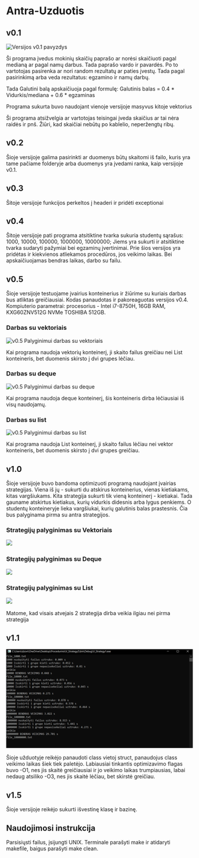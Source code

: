 # Antra-Uzduotis

## v0.1

![Versijos v0.1 pavyzdys](2uzd.png)

Ši programa įvedus mokinių skaičių paprašo ar norėsi skaičiuoti pagal medianą ar pagal namų darbus. Tada paprašo vardo ir pavardės. Po to vartotojas pasirenka ar nori random rezultatų ar paties įvestų. Tada pagal pasirinkimą arba veda rezultatus: egzamino ir namų darbų. 

Tada Galutini balą apskaičiuoja pagal formulę: Galutinis balas = 0.4 * Vidurkis/mediana + 0.6 * egzaminas

Programa sukurta buvo naudojant vienoje versijoje masyvus kitoje vektorius

Ši programa atsižvelgia ar vartotojas teisingai įveda skaičius ar tai nėra raidės ir pnš. Žiūri, kad skaičiai nebūtų po kablelio, neperžengtų ribų. 

## v0.2 

Šioje versijoje galima pasirinkti ar duomenys būtų skaitomi iš failo, kuris yra tame pačiame folderyje arba duomenys yra įvedami ranka, kaip versijoje v0.1.

## v0.3

Šitoje versijoje funkcijos perkeltos į headeri ir pridėti exceptionai

## v0.4

Šitoje versijoje pati programa atsitiktine tvarka sukuria studentų sąrašus: 1000, 10000, 100000, 1000000, 10000000; Jiems yra sukurti ir atsitiktine tvarka sudaryti pažymiai bei egzaminų įvertinimai. Prie šios versijos yra pridėtas ir kiekvienos atliekamos procedūros, jos veikimo laikas. Bei apskaičiuojamas bendras laikas, darbo su failu.

## v0.5

Šioje versijoje testuojame įvairius konteinerius ir žiūrime su kuriais darbas bus atliktas greičiausiai. Kodas panaudotas ir pakoreaguotas versijos v0.4. Kompiuterio parametrai: procesorius - Intel i7-8750H, 16GB RAM, KXG60ZNV512G NVMe TOSHIBA 512GB.

### Darbas su vektoriais
![v0.5 Palyginimui darbas su vektoriais](vektoriai.png)

Kai programa naudoja vektorių konteinerį, ji skaito failus greičiau nei List konteineris, bet duomenis skirsto į dvi grupes lėčiau.

### Darbas su deque
![v0.5 Palyginimui darbas su deque](deque.png)

Kai programa naudoja deque konteinerį, šis konteineris dirba lėčiausiai iš visų naudojamų.

### Darbas su list
![v0.5 Palyginimui darbas su list](List.png)

Kai programa naudoja List konteinerį, ji skaito failus lėčiau nei vektor konteineris, bet duomenis skirsto į dvi grupes greičiau.


## v1.0

Šioje versijoje buvo bandoma optimizuoti programą naudojant įvairias strategijas. Viena iš jų - sukurti du atskirus konteinerius, vienas kietiakams, kitas vargšiukams. Kita strategija sukurti tik vieną konteinerį - kietiakai. Tada gauname atskirtus kietiakus, kurių vidurkis didesnis arba lygus penkiems. O studentų konteineryje lieka vargšiukai, kurių galutinis balas prastesnis. 
Čia bus palyginama pirma su antra strategijos.

### Strategijų palyginimas su Vektoriais
![](Vstrrategy.png)


### Strategijų palyginimas su Deque
![](Dstrrategy.png)

### Strategijų palyginimas su List
![](Lstrrategy.png)

Matome, kad visais atvejais 2 strategija dirba veikia ilgiau nei pirma strategija

## v1.1
![](LyginimasV.png)

Šioje užduotyje reikėjo panaudoti class vietoj struct, panaudojus class veikimo laikas šiek tiek paletėjo.
Labiausiai tinkantis optimizavimo flagas buvo -O1, nes jis skaitė greičiausiai ir jo veikimo laikas trumpiausias, labai nedaug atsiliko -O3, nes jis skaitė lėčiau, bet skirstė greičiau.

## v1.5

Šioje versijoje reikėjo sukurti išvestinę klasę ir bazinę.

## Naudojimosi instrukcija

Parsisiųsti failus, įsijungti UNIX. Terminale parašyti make ir atidaryti makefile, baigus parašyti make clean.


